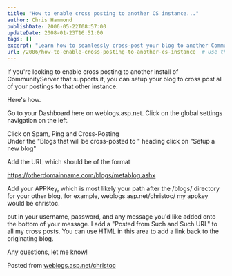 ```yaml
---
title: "How to enable cross posting to another CS instance..."
author: Chris Hammond
publishDate: 2006-05-22T08:57:00
updateDate: 2008-01-23T16:51:00
tags: []
excerpt: "Learn how to seamlessly cross-post your blog to another CommunityServer install by following these steps on your Dashboard on weblogs.asp.net."
url: /2006/how-to-enable-cross-posting-to-another-cs-instance  # Use the generated URL with year
---
```

<P>If you're looking to enable cross posting to another install of CommunityServer that supports it, you can setup your blog to cross post all of your postings to that other instance.</P> <P>Here's how.</P> <P>Go to your Dashboard here on weblogs.asp.net. Click on the global settings navigation on the left.</P> <P>Click on Spam, Ping and Cross-Posting <BR>Under the "Blogs that will be cross-posted to " heading click on "Setup a new blog"</P> <P>Add the URL which should be of the format</P> <P><A href="https://otherdomainname.com/blogs/metablog.ashx">https://otherdomainname.com/blogs/metablog.ashx</A></P> <P>Add your APPKey, which is most likely your path after the /blogs/ directory for your other blog, for example, weblogs.asp.net/christoc/ my appkey would be christoc.</P> <P>put in your username, password, and any message you'd like added onto the bottom of your message. I add a "Posted from Such and Such URL" to all my cross posts. You can use HTML in this area to add a link back to the originating blog.</P> <P>Any questions, let me know!&nbsp;&nbsp;</P> Posted from <A href="https://www.chrishammond.com/blogs/metablog.ashx">weblogs.asp.net/christoc</a>


